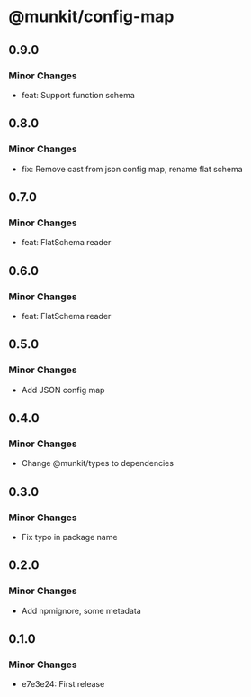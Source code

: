 # @munkit/config-map

## 0.9.0

### Minor Changes

- feat: Support function schema

## 0.8.0

### Minor Changes

- fix: Remove cast from json config map, rename flat schema

## 0.7.0

### Minor Changes

- feat: FlatSchema reader

## 0.6.0

### Minor Changes

- feat: FlatSchema reader

## 0.5.0

### Minor Changes

- Add JSON config map

## 0.4.0

### Minor Changes

- Change @munkit/types to dependencies

## 0.3.0

### Minor Changes

- Fix typo in package name

## 0.2.0

### Minor Changes

- Add npmignore, some metadata

## 0.1.0

### Minor Changes

- e7e3e24: First release
